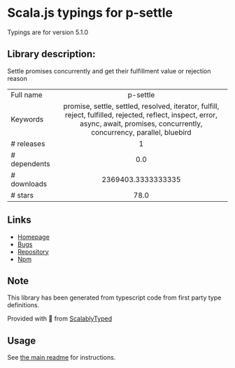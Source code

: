 
# Scala.js typings for p-settle

Typings are for version 5.1.0

## Library description:
Settle promises concurrently and get their fulfillment value or rejection reason

|                    |                 |
| ------------------ | :-------------: |
| Full name          | p-settle |
| Keywords           | promise, settle, settled, resolved, iterator, fulfill, reject, fulfilled, rejected, reflect, inspect, error, async, await, promises, concurrently, concurrency, parallel, bluebird |
| # releases         | 1 |
| # dependents       | 0.0 |
| # downloads        | 2369403.3333333335 |
| # stars            | 78.0 |

## Links
- [Homepage](https://github.com/sindresorhus/p-settle#readme)
- [Bugs](https://github.com/sindresorhus/p-settle/issues)
- [Repository](https://github.com/sindresorhus/p-settle)
- [Npm](https://www.npmjs.com/package/p-settle)
    


## Note
This library has been generated from typescript code from first party type definitions.

Provided with :purple_heart: from [ScalablyTyped](https://github.com/oyvindberg/ScalablyTyped)

## Usage
See [the main readme](../../readme.md) for instructions.


